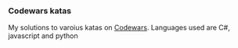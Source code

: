 ### Codewars katas

My solutions to varoius katas on [Codewars](https://codewars.com). Languages used are C#, javascript and python
